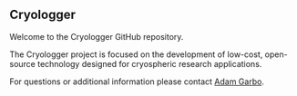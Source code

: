 ## Cryologger

Welcome to the Cryologger GitHub repository.

The Cryologger project is focused on the development of low-cost, open-source technology designed for cryospheric research applications. 

For questions or additional information please contact [Adam Garbo](mailto:adam@cryologger.org).
<!--

**Here are some ideas to get you started:**

🙋‍♀️ A short introduction - what is your organization all about?
🌈 Contribution guidelines - how can the community get involved?
👩‍💻 Useful resources - where can the community find your docs? Is there anything else the community should know?
🍿 Fun facts - what does your team eat for breakfast?
🧙 Remember, you can do mighty things with the power of [Markdown](https://docs.github.com/github/writing-on-github/getting-started-with-writing-and-formatting-on-github/basic-writing-and-formatting-syntax)
-->
